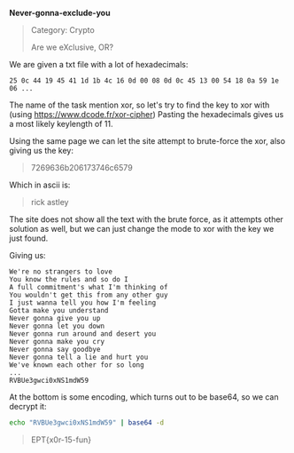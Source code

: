 **Never-gonna-exclude-you**

> Category: Crypto
>
> Are we eXclusive, OR?

We are given a txt file with a lot of hexadecimals:
```
25 0c 44 19 45 41 1d 1b 4c 16 0d 00 08 0d 0c 45 13 00 54 18 0a 59 1e 06 ...
```

The name of the task mention xor, so let's try to find the key to xor with (using https://www.dcode.fr/xor-cipher)
Pasting the hexadecimals gives us a most likely keylength of 11.

Using the same page we can let the site attempt to brute-force the xor, also giving us the key:
> 7269636b206173746c6579

Which in ascii is:
> rick astley

The site does not show all the text with the brute force, as it attempts other solution as well, but 
we can just change the mode to xor with the key we just found.

Giving us:
```
We're no strangers to love
You know the rules and so do I
A full commitment's what I'm thinking of
You wouldn't get this from any other guy
I just wanna tell you how I'm feeling
Gotta make you understand
Never gonna give you up
Never gonna let you down
Never gonna run around and desert you
Never gonna make you cry
Never gonna say goodbye
Never gonna tell a lie and hurt you
We've known each other for so long
...
RVBUe3gwci0xNS1mdW59
```

At the bottom is some encoding, which turns out to be base64, so we can decrypt it:
```bash
echo "RVBUe3gwci0xNS1mdW59" | base64 -d
```
> EPT{x0r-15-fun}


